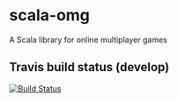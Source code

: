 # scala-omg
A Scala library for online multiplayer games

## Travis build status (develop)
[![Build Status](https://travis-ci.com/StefanoSalvatori/scala-omg.svg?branch=develop)](https://travis-ci.com/StefanoSalvatori/scala-omg)
